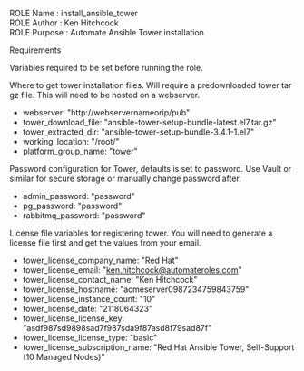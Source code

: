 ROLE Name    : install_ansible_tower                                                 
ROLE Author  : Ken Hitchcock                                                   
ROLE Purpose : Automate Ansible Tower installation                          


Requirements

Variables required to be set before running the role.

Where to get tower installation files. Will require a predownloaded tower tar gz file. 
This will need to be hosted on a webserver.
   - webserver: "http://webservernameorip/pub"
   - tower_download_file: "ansible-tower-setup-bundle-latest.el7.tar.gz"
   - tower_extracted_dir: "ansible-tower-setup-bundle-3.4.1-1.el7"
   - working_location: "/root/"
   - platform_group_name: "tower"

Password configuration for Tower, defaults is set to password. 
Use Vault or similar for secure storage or manually change password after.
   - admin_password: "password"
   - pg_password: "password"
   - rabbitmq_password: "password"

License file variables for registering tower. 
You will need to generate a license file first and get the values from your email.
   - tower_license_company_name: "Red Hat"
   - tower_license_email: "ken.hitchcock@automateroles.com"
   - tower_license_contact_name: "Ken Hitchcock"
   - tower_license_hostname: "acmeserver0987234759843759"
   - tower_license_instance_count: "10"
   - tower_license_date: "2118064323"
   - tower_license_license_key: "asdf987sd9898sad7f987sda9f87asd8f79sad87f"
   - tower_license_license_type: "basic"
   - tower_license_subscription_name: "Red Hat Ansible Tower, Self-Support (10 Managed Nodes)"



